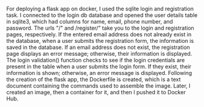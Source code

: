 For deploying a flask app on docker, I used the sqlite login and registration task. 
I connected to the login db database and opened the user details table in sqlite3, which had columns for name, email, phone number, and password. 
The urls "/" and /register/" take you to the login and registration pages, respectively.
If the entered email address does not already exist in the database, when a user submits the registration form, the information is saved in the database. 
If an email address does not exist, the registration page displays an error message; otherwise, their information is displayed.
The login validation() function checks to see if the login credentials are present in the table when a user submits the login form. 
If they exist, their information is shown; otherwise, an error message is displayed.
Following the creation of the flask app, the Dockerfile is created, which is a text document containing the commands used to assemble the image.
Later, I created an image, then a container for it, and then I pushed it to Docker Hub.
